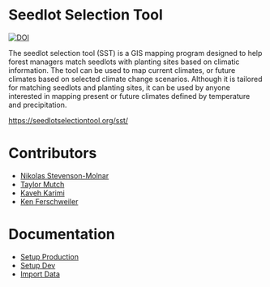 # Seedlot Selection Tool

[![DOI](https://zenodo.org/badge/106346930.svg)](https://zenodo.org/badge/latestdoi/106346930)

The seedlot selection tool (SST) is a GIS mapping program designed to help forest managers match seedlots with planting
sites based on climatic information. The tool can be used to map current climates, or future climates based on selected
climate change scenarios. Although it is tailored for matching seedlots and planting sites, it can be used by anyone
interested in mapping present or future climates defined by temperature and precipitation.

https://seedlotselectiontool.org/sst/

# Contributors

* [Nikolas Stevenson-Molnar](https://github.com/nikmolnar)
* [Taylor Mutch](https://github.com/TaylorMutch)
* [Kaveh Karimi](https://github.com/ka7eh)
* [Ken Ferschweiler](https://github.com/kennino)

# Documentation
- [Setup Production](docs/production-setup.md)
- [Setup Dev](docs/dev-setup.md)
- [Import Data](docs/import-data.md)